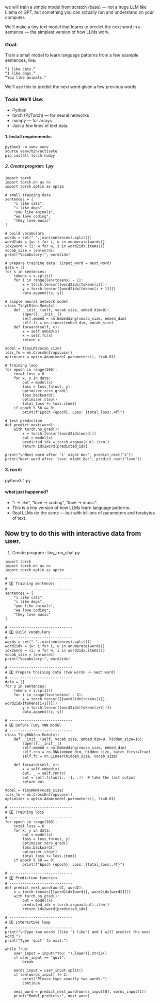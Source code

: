 we will train a simple model from scratch (base) — not a huge LLM like Llama or GPT, but something you can actually run and understand on your computer.

We’ll make a tiny text model that learns to predict the next word in a sentence — the simplest version of how LLMs work.

### Goal:

Train a small model to learn language patterns from a few example sentences, like:

```
“I like cats.”
“I like dogs.”
“You like animals.”
```

We’ll use this to predict the next word given a few previous words.

### Tools We’ll Use:

- Python
- torch (PyTorch) — for neural networks
- numpy — for arrays
- Just a few lines of text data.

#### 1. Install requirements:
```
python3 -m venv venv
source venv/bin/activate
pip install torch numpy
```

##### 2. Create program: 1.py
```
import torch
import torch.nn as nn
import torch.optim as optim

# small training data
sentences = [
    "i like cats",
    "i like dogs",
    "you like animals",
    "we love coding",
    "they love music"
]

# build vocabulary
words = set(" ".join(sentences).split())
word2idx = {w: i for i, w in enumerate(words)}
idx2word = {i: w for w, i in word2idx.items()}
vocab_size = len(words)
print("Vocabulary:", word2idx)

# prepare training data: (input_word → next_word)
data = []
for s in sentences:
    tokens = s.split()
    for i in range(len(tokens) - 1):
        x = torch.tensor([word2idx[tokens[i]]])
        y = torch.tensor([word2idx[tokens[i + 1]]])
        data.append((x, y))

# simple neural network model
class TinyLM(nn.Module):
    def __init__(self, vocab_size, embed_dim=8):
        super().__init__()
        self.embed = nn.Embedding(vocab_size, embed_dim)
        self.fc = nn.Linear(embed_dim, vocab_size)
    def forward(self, x):
        x = self.embed(x)
        x = self.fc(x)
        return x

model = TinyLM(vocab_size)
loss_fn = nn.CrossEntropyLoss()
optimizer = optim.Adam(model.parameters(), lr=0.01)

# training loop
for epoch in range(200):
    total_loss = 0
    for x, y in data:
        out = model(x)
        loss = loss_fn(out, y)
        optimizer.zero_grad()
        loss.backward()
        optimizer.step()
        total_loss += loss.item()
    if epoch % 50 == 0:
        print(f"Epoch {epoch}, Loss: {total_loss:.4f}")

# test prediction
def predict_next(word):
    with torch.no_grad():
        x = torch.tensor([word2idx[word]])
        out = model(x)
        predicted_idx = torch.argmax(out).item()
        return idx2word[predicted_idx]

print("\nNext word after 'i' might be:", predict_next("i"))
print("Next word after 'love' might be:", predict_next("love"))

```
#### 3. run it:

python3 1.py

#### what just happened?
- “i → like”, “love → coding”, “love → music”.
- This is a tiny version of how LLMs learn language patterns.
- Real LLMs do the same — but with billions of parameters and terabytes of text.

## Now try to do this with interactive data from user.
1. Create program : tiny_rnn_chat.py

```
import torch
import torch.nn as nn
import torch.optim as optim

# -----------------------------
# 1️⃣ Training sentences
# -----------------------------
sentences = [
    "i like cats",
    "i like dogs",
    "you like animals",
    "we love coding",
    "they love music"
]

# -----------------------------
# 2️⃣ Build vocabulary
# -----------------------------
words = set(" ".join(sentences).split())
word2idx = {w: i for i, w in enumerate(words)}
idx2word = {i: w for w, i in word2idx.items()}
vocab_size = len(words)
print("Vocabulary:", word2idx)

# -----------------------------
# 3️⃣ Prepare training data (two words -> next word)
# -----------------------------
data = []
for s in sentences:
    tokens = s.split()
    for i in range(len(tokens) - 2):
        x = torch.tensor([[word2idx[tokens[i]], word2idx[tokens[i+1]]]])
        y = torch.tensor([word2idx[tokens[i+2]]])
        data.append((x, y))

# -----------------------------
# 4️⃣ Define Tiny RNN model
# -----------------------------
class TinyRNN(nn.Module):
    def __init__(self, vocab_size, embed_dim=8, hidden_size=16):
        super().__init__()
        self.embed = nn.Embedding(vocab_size, embed_dim)
        self.rnn = nn.RNN(embed_dim, hidden_size, batch_first=True)
        self.fc = nn.Linear(hidden_size, vocab_size)

    def forward(self, x):
        x = self.embed(x)
        out, _ = self.rnn(x)
        out = self.fc(out[:, -1, :])  # take the last output
        return out

model = TinyRNN(vocab_size)
loss_fn = nn.CrossEntropyLoss()
optimizer = optim.Adam(model.parameters(), lr=0.01)

# -----------------------------
# 5️⃣ Training loop
# -----------------------------
for epoch in range(300):
    total_loss = 0
    for x, y in data:
        out = model(x)
        loss = loss_fn(out, y)
        optimizer.zero_grad()
        loss.backward()
        optimizer.step()
        total_loss += loss.item()
    if epoch % 50 == 0:
        print(f"Epoch {epoch}, Loss: {total_loss:.4f}")

# -----------------------------
# 6️⃣ Prediction function
# -----------------------------
def predict_next_word(word1, word2):
    x = torch.tensor([[word2idx[word1], word2idx[word2]]])
    with torch.no_grad():
        out = model(x)
        predicted_idx = torch.argmax(out).item()
        return idx2word[predicted_idx]

# -----------------------------
# 7️⃣ Interactive loop
# -----------------------------
print("\nType two words (like 'i like') and I will predict the next word.")
print("Type 'quit' to exit.")

while True:
    user_input = input("You: ").lower().strip()
    if user_input == "quit":
        break

    words_input = user_input.split()
    if len(words_input) != 2:
        print("Please type exactly two words.")
        continue

    next_word = predict_next_word(words_input[0], words_input[1])
    print("Model predicts:", next_word)
```

